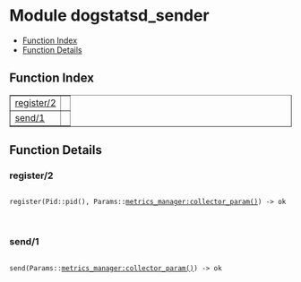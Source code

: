 

# Module dogstatsd_sender #
* [Function Index](#index)
* [Function Details](#functions)

<a name="index"></a>

## Function Index ##


<table width="100%" border="1" cellspacing="0" cellpadding="2" summary="function index"><tr><td valign="top"><a href="#register-2">register/2</a></td><td></td></tr><tr><td valign="top"><a href="#send-1">send/1</a></td><td></td></tr></table>


<a name="functions"></a>

## Function Details ##

<a name="register-2"></a>

### register/2 ###

<pre><code>
register(Pid::pid(), Params::<a href="metrics_manager.md#type-collector_param">metrics_manager:collector_param()</a>) -&gt; ok
</code></pre>
<br />

<a name="send-1"></a>

### send/1 ###

<pre><code>
send(Params::<a href="metrics_manager.md#type-collector_param">metrics_manager:collector_param()</a>) -&gt; ok
</code></pre>
<br />

